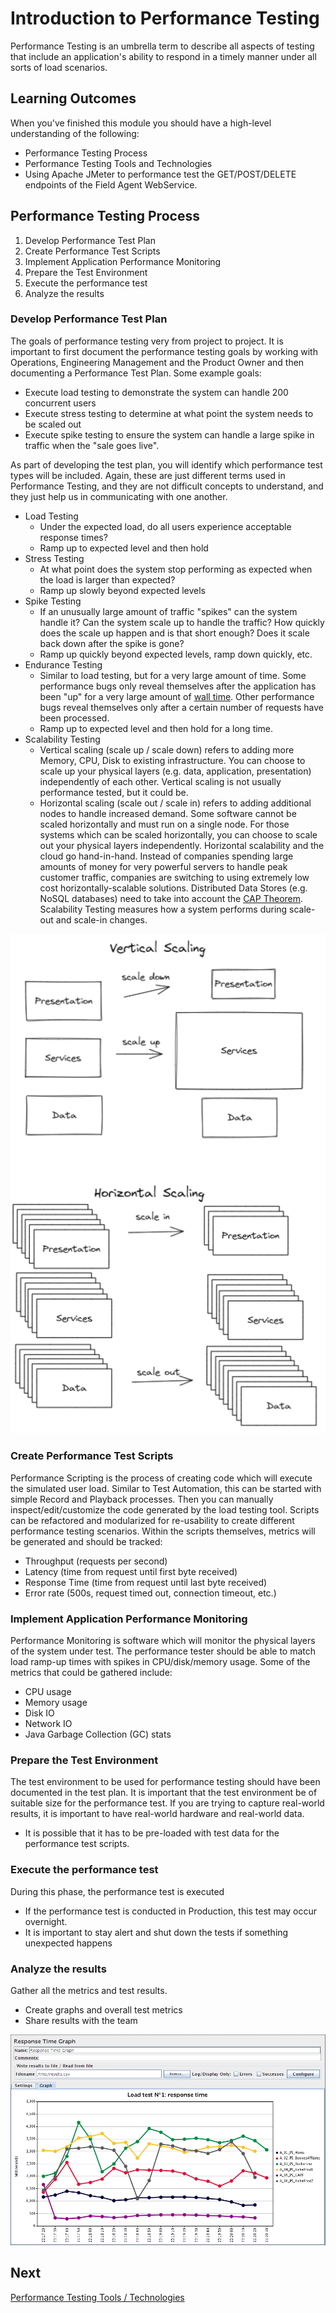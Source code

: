 # Introduction to Performance Testing

Performance Testing is an umbrella term to describe all aspects of testing that include an application's ability to respond in a timely manner under all sorts of load scenarios. 

## Learning Outcomes

When you've finished this module you should have a high-level understanding of the following:
  - Performance Testing Process
  - Performance Testing Tools and Technologies
  - Using Apache JMeter to performance test the GET/POST/DELETE endpoints of the Field Agent WebService.

## Performance Testing Process

1. Develop Performance Test Plan
2. Create Performance Test Scripts
3. Implement Application Performance Monitoring
4. Prepare the Test Environment
5. Execute the performance test
6. Analyze the results

### Develop Performance Test Plan

The goals of performance testing very from project to project. It is important to first document the performance testing goals by working with Operations, Engineering Management and the Product Owner and then documenting a Performance Test Plan. Some example goals:
  - Execute load testing to demonstrate the system can handle 200 concurrent users
  - Execute stress testing to determine at what point the system needs to be scaled out
  - Execute spike testing to ensure the system can handle a large spike in traffic when the "sale goes live".  

As part of developing the test plan, you will identify which performance test types will be included. Again, these are just different terms used in Performance Testing, and they are not difficult concepts to understand, and they just help us in communicating with one another.
  - Load Testing
    - Under the expected load, do all users experience acceptable response times?
    - Ramp up to expected level and then hold
  - Stress Testing
    - At what point does the system stop performing as expected when the load is larger than expected?
    - Ramp up slowly beyond expected levels
  - Spike Testing
    - If an unusually large amount of traffic "spikes" can the system handle it? Can the system scale up to handle the traffic? How quickly does the scale up happen and is that short enough? Does it scale back down after the spike is gone?
    - Ramp up quickly beyond expected levels, ramp down quickly, etc.
  - Endurance Testing
    - Similar to load testing, but for a very large amount of time. Some performance bugs only reveal themselves after the application has been "up" for a very large amount of [wall time](https://en.wikipedia.org/wiki/Elapsed_real_time). Other performance bugs reveal themselves only after a certain number of requests have been processed.
    - Ramp up to expected level and then hold for a long time.
  - Scalability Testing
    - Vertical scaling (scale up / scale down) refers to adding more Memory, CPU, Disk to existing infrastructure. You can choose to scale up your physical layers (e.g. data, application, presentation) independently of each other. Vertical scaling is not usually performance tested, but it could be.
    - Horizontal scaling (scale out / scale in) refers to adding additional nodes to handle increased demand. Some software cannot be scaled horizontally and must run on a single node. For those systems which can be scaled horizontally, you can choose to scale out your physical layers independently. Horizontal scalability and the cloud go hand-in-hand. Instead of companies spending large amounts of money for very powerful servers to handle peak customer traffic, companies are switching to using extremely low cost horizontally-scalable solutions. Distributed Data Stores (e.g. NoSQL databases) need to take into account the [CAP Theorem](https://en.wikipedia.org/wiki/CAP_theorem). Scalability Testing measures how a system performs during scale-out and scale-in changes.

![Vertical vs. Horizontal Scaling](../assets/scale.png)

### Create Performance Test Scripts

Performance Scripting is the process of creating code which will execute the simulated user load. Similar to Test Automation, this can be started with simple Record and Playback processes. Then you can manually inspect/edit/customize the code generated by the load testing tool. Scripts can be refactored and modularized for re-usability to create different performance testing scenarios. Within the scripts themselves, metrics will be generated and should be tracked:
  - Throughput (requests per second)
  - Latency (time from request until first byte received)
  - Response Time (time from request until last byte received)
  - Error rate (500s, request timed out, connection timeout, etc.)

### Implement Application Performance Monitoring

Performance Monitoring is software which will monitor the physical layers of the system under test. The performance tester should be able to match load ramp-up times with spikes in CPU/disk/memory usage. Some of the metrics that could be gathered include:
  - CPU usage
  - Memory usage
  - Disk IO
  - Network IO
  - Java Garbage Collection (GC) stats

### Prepare the Test Environment
The test environment to be used for performance testing should have been documented in the test plan. It is important that the test environment be of suitable size for the performance test. If you are trying to capture real-world results, it is important to have real-world hardware and real-world data. 
  - It is possible that it has to be pre-loaded with test data for the performance test scripts.

### Execute the performance test
During this phase, the performance test is executed
  - If the performance test is conducted in Production, this test may occur overnight.
  - It is important to stay alert and shut down the tests if something unexpected happens

### Analyze the results
Gather all the metrics and test results. 
  - Create graphs and overall test metrics
  - Share results with the team

![Response Time Graph](../assets/response_time_graph.png)

## Next
[Performance Testing Tools / Technologies](./MQA-performance-testing-tools.md)
